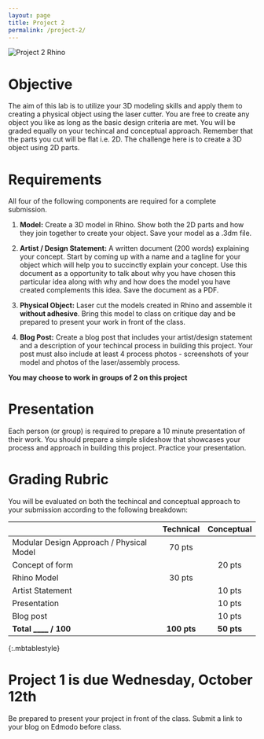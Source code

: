 ```yaml
---
layout: page
title: Project 2
permalink: /project-2/
---
```


![Project 2 Rhino](/form-fall-16/assets/project2-photo.jpg)


# Objective
The aim of this lab is to utilize your 3D modeling skills and apply them to creating a physical object using the laser cutter. You are free to create any object you like as long as the basic design criteria are met. You will be graded equally on your techincal and conceptual approach. Remember that the parts you cut will be flat i.e. 2D. The challenge here is to create a 3D object using 2D parts.

# Requirements
All four of the following components are required for a complete submission. 

1. **Model:** Create a 3D model in Rhino. Show both the 2D parts and how they join together to create your object. Save your model as a .3dm file.

2. **Artist / Design Statement:** A written document (200 words) explaining your concept. Start by coming up with a name and a tagline for your object which will help you to succinctly explain your concept. Use this document as a opportunity to talk about why you have chosen this particular idea along with why and how does the model you have created complements this idea. Save the document as a PDF.

3. **Physical Object:** Laser cut the models created in Rhino and assemble it **without adhesive**. Bring this model to class on critique day and be prepared to present your work in front of the class. 

3. **Blog Post:** Create a blog post that includes your artist/design statement and a description of your techincal process in building this project. Your post must also include at least 4 process photos - screenshots of your model and photos of the laser/assembly process. 

**You may choose to work in groups of 2 on this project**


# Presentation
Each person (or group) is required to prepare a 10 minute presentation of their work. You should prepare a simple slideshow that showcases your process and approach in building this project. Practice your presentation.

# Grading Rubric
You will be evaluated on both the techincal and conceptual approach to your submission according to the following breakdown:

|  	 							| Technical | Conceptual|
| ----------------------------- | :-------: | :-------: |
| Modular Design Approach / Physical Model		| 70 pts	|        	|
| Concept of form 	   			|       	| 20 pts 	|
| Rhino Model 				|  30 pts 	|  		 	|
| Artist Statement 				|       	| 10 pts 	|
| Presentation 					|       	| 10 pts 	|
| Blog post						|       	| 10 pts 	|
| **Total ____ / 100**	 		| **100 pts**| **50 pts**|
{:.mbtablestyle}

# **Project 1 is due Wednesday, October 12th**

Be prepared to present your project in front of the class. Submit a link to your blog on Edmodo before class. 
